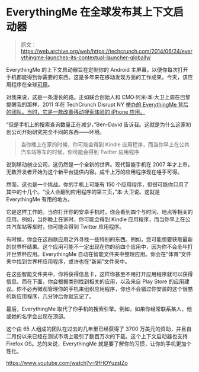 # EverythingMe 在全球发布其上下文启动器 

> 原文：<https://web.archive.org/web/https://techcrunch.com/2014/06/24/everythingme-launches-its-contextual-launcher-globally/>

EverythingMe 的上下文启动器旨在定制你的 Android 主屏幕，以便你每次打开手机都能得到你需要的东西。这是多年来在移动发现方面的工作成果。今天，该应用程序在全球[可用](https://web.archive.org/web/20221007192407/https://play.google.com/store/apps/details?id=me.everything.launcher)。

对我来说，这是一条漫长的路。正如联合创始人和 CMO·阿米·本·大卫上周在巴黎提醒我的那样，2011 年在 TechCrunch Disrupt NY [举办的 EverythingMe 背后的团队。当时，它是一款改善移动搜索体验的 iPhone 应用。](https://web.archive.org/web/20221007192407/https://beta.techcrunch.com/2011/05/23/do-search-mobile-apps/)

“但是手机上的搜索查询数量正在减少，”Ben-David 告诉我。这就是为什么这家初创公司开始研究完全不同的东西——环境。

> 当你晚上在家的时候，你可能会得到 Kindle 应用程序，而当你早上在公共汽车站等车的时候，你可能会得到 Twitter 应用程序

说到移动创业公司，这仍然是一个全新的世界。现代智能手机在 2007 年才上市，无数开发者开始为这个新平台提供内容。成千上万的应用程序现在唾手可得。

然而，这也是一个挑战。你的手机上可能有 150 个应用程序，但很可能你只用了其中的十几个。“没人会翻到应用程序的第三页，”本·大卫说。这就是 EverythingMe 有用的地方。

它是这样工作的。当你打开你的安卓手机时，你会看到四个与时间、地点等相关的应用。例如，当你晚上在家时，你可能会得到 Kindle 应用程序，而当你早上在公共汽车站等车时，你可能会得到 Twitter 应用程序。

有时候，你会在这四款应用之外寻找一些特别的东西。例如，您可能想要获取最新的世界杯结果。这个应用可能不一定出现在你的前四个应用中，因为你不会全年打开世界杯应用。EverythingMe 自动在智能文件夹中整理应用。你会在“体育”文件夹中找到世界杯应用程序，或许也在“新闻”文件夹中。

在这些智能文件夹中，你将获得信息卡，这样你甚至不用打开应用程序就可以获得信息。而在下面，你会根据类别找到相关的应用，以及来自 Play Store 的应用建议。你不必再微观管理你的手机来组织应用程序，你也不会错过你安装的这个很酷的新应用程序，几分钟后你就忘记了。

最后，EverythingMe 取代了你手机的搜索引擎。例如，如果你经常联系某人，他或她的名字会出现在顶部。

这个由 65 人组成的团队在过去的几年里已经获得了 3700 万美元的资助，并且自二月份以来已经在测试市场上吸引了数百万次的下载。这个上下文启动器也支持 Firefox OS。总的来说，EverythingMe 就是要了解你的习惯，让你的手机更加个性化。

https://www.youtube.com/watch?v=9fHOYuzsIZo